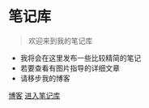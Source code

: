 # 笔记库

> 欢迎来到我的笔记库

- 我将会在这里发布一些比较精简的笔记
- 若要查看有图片指导的详细文章
- 请移步我的博客

[博客](https://fiy-pc.github.io/)
[进入笔记库](./home.md)